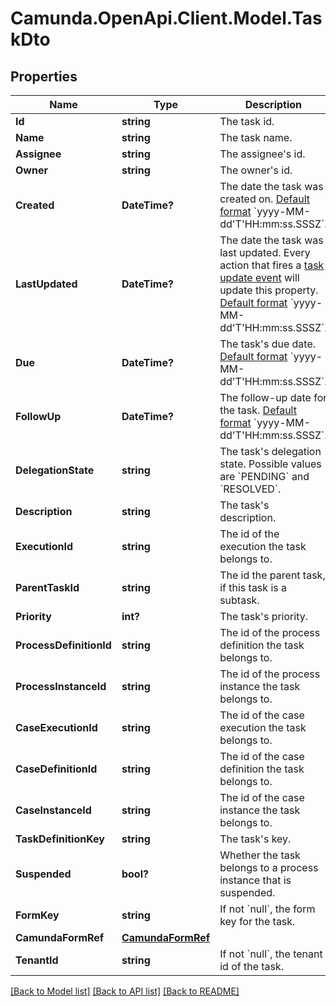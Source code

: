 # Camunda.OpenApi.Client.Model.TaskDto

## Properties

Name | Type | Description | Notes
------------ | ------------- | ------------- | -------------
**Id** | **string** | The task id. | [optional] 
**Name** | **string** | The task name. | [optional] 
**Assignee** | **string** | The assignee&#39;s id. | [optional] 
**Owner** | **string** | The owner&#39;s id. | [optional] 
**Created** | **DateTime?** | The date the task was created on. [Default format](https://docs.camunda.org/manual/7.21/reference/rest/overview/date-format/) &#x60;yyyy-MM-dd&#39;T&#39;HH:mm:ss.SSSZ&#x60;. | [optional] 
**LastUpdated** | **DateTime?** | The date the task was last updated. Every action that fires a [task update event](https://docs.camunda.org/manual/7.21/user-guide/process-engine/delegation-code/#task-listener-event-lifecycle) will update this property. [Default format](https://docs.camunda.org/manual/7.21/reference/rest/overview/date-format/) &#x60;yyyy-MM-dd&#39;T&#39;HH:mm:ss.SSSZ&#x60;. | [optional] 
**Due** | **DateTime?** | The task&#39;s due date. [Default format](https://docs.camunda.org/manual/7.21/reference/rest/overview/date-format/) &#x60;yyyy-MM-dd&#39;T&#39;HH:mm:ss.SSSZ&#x60;. | [optional] 
**FollowUp** | **DateTime?** | The follow-up date for the task. [Default format](https://docs.camunda.org/manual/7.21/reference/rest/overview/date-format/) &#x60;yyyy-MM-dd&#39;T&#39;HH:mm:ss.SSSZ&#x60;. | [optional] 
**DelegationState** | **string** | The task&#39;s delegation state. Possible values are &#x60;PENDING&#x60; and &#x60;RESOLVED&#x60;. | [optional] 
**Description** | **string** | The task&#39;s description. | [optional] 
**ExecutionId** | **string** | The id of the execution the task belongs to. | [optional] 
**ParentTaskId** | **string** | The id the parent task, if this task is a subtask. | [optional] 
**Priority** | **int?** | The task&#39;s priority. | [optional] 
**ProcessDefinitionId** | **string** | The id of the process definition the task belongs to. | [optional] 
**ProcessInstanceId** | **string** | The id of the process instance the task belongs to. | [optional] 
**CaseExecutionId** | **string** | The id of the case execution the task belongs to. | [optional] 
**CaseDefinitionId** | **string** | The id of the case definition the task belongs to. | [optional] 
**CaseInstanceId** | **string** | The id of the case instance the task belongs to. | [optional] 
**TaskDefinitionKey** | **string** | The task&#39;s key. | [optional] 
**Suspended** | **bool?** | Whether the task belongs to a process instance that is suspended. | [optional] 
**FormKey** | **string** | If not &#x60;null&#x60;, the form key for the task. | [optional] 
**CamundaFormRef** | [**CamundaFormRef**](CamundaFormRef.md) |  | [optional] 
**TenantId** | **string** | If not &#x60;null&#x60;, the tenant id of the task. | [optional] 

[[Back to Model list]](../README.md#documentation-for-models) [[Back to API list]](../README.md#documentation-for-api-endpoints) [[Back to README]](../README.md)

